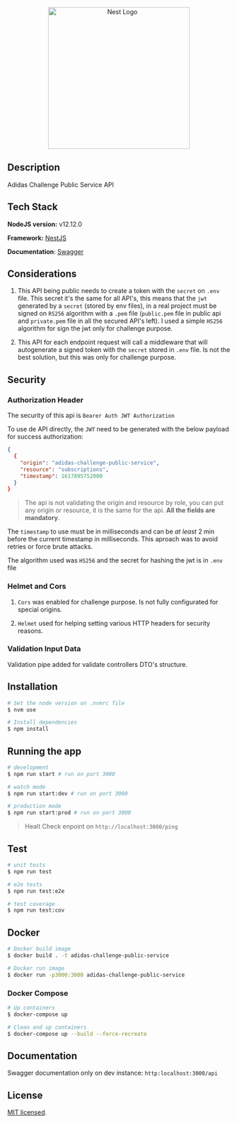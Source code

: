 <p align="center">
  <a href="http://nestjs.com/" target="blank"><img src="https://upload.wikimedia.org/wikipedia/commons/thumb/2/20/Adidas_Logo.svg/1024px-Adidas_Logo.svg.png" width="320" alt="Nest Logo" /></a>
</p>

## Description

Adidas Challenge Public Service API

## Tech Stack

**NodeJS version:** v12.12.0

**Framework:** [NestJS](https://nestjs.com/)

**Documentation**: [Swagger](https://swagger.io/)

## Considerations

1. This API being public needs to create a token with the `secret` on `.env` file. This secret it's the same for all API's, this means that the `jwt` generated by a `secret` (stored by env files), in a real project must be signed on `RS256` algorithm with a `.pem` file (`public.pem` file in public api and `private.pem` file in all the secured API's left). I used a simple `HS256` algorithm for sign the jwt only for challenge purpose.

2. This API for each endpoint request will call a middleware that will autogenerate a signed token with the `secret` stored in `.env` file. Is not the best solution, but this was only for challenge purpose.

## Security

### Authorization Header

The security of this api is `Bearer Auth JWT Authorization`

To use de API directly, the `JWT` need to be generated with the below payload for success authorization:

```json
{
  {
    "origin": "adidas-challenge-public-service",
    "resource": "subscriptions",
    "timestamp": 1617895752000
  }
}
```

> The api is not validating the origin and resource by role, you can put any origin or resource, it is the same for the api. **All the fields are mandatory**.

The `timestamp` to use must be in milliseconds and can be *at least* 2 min before the current timestamp in milliseconds. This aproach was to avoid retries or force brute attacks.

The algorithm used was `HS256` and the secret for hashing the jwt is in `.env` file

### Helmet and Cors

1. `Cors` was enabled for challenge purpose. Is not fully configurated for special origins.

2. `Helmet` used for helping setting various HTTP headers for security reasons.

### Validation Input Data

Validation pipe added for validate controllers DTO's structure.

## Installation

```bash
# Set the node version on .nvmrc file
$ nvm use

# Install dependencies
$ npm install
```

## Running the app

```bash
# development
$ npm run start # run on port 3000

# watch mode
$ npm run start:dev # run on port 3000

# production mode
$ npm run start:prod # run on port 3000
```

> Healt Check enpoint on `http://localhost:3000/ping`

## Test

```bash
# unit tests
$ npm run test

# e2e tests
$ npm run test:e2e

# test coverage
$ npm run test:cov
```

## Docker

```bash
# Docker build image
$ docker build . -t adidas-challenge-public-service

# Docker run image
$ docker run -p3000:3000 adidas-challenge-public-service
```

### Docker Compose

```bash
# Up containers
$ docker-compose up

# Clean and up containers
$ docker-compose up --build --force-recreate
```

## Documentation

Swagger documentation only on dev instance: `http:localhost:3000/api`

## License

[MIT licensed](LICENSE).

